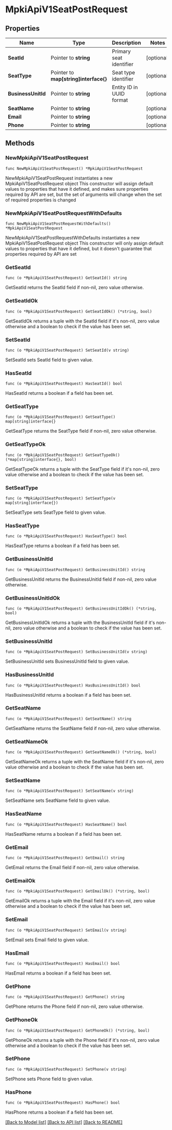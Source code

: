 # MpkiApiV1SeatPostRequest

## Properties

Name | Type | Description | Notes
------------ | ------------- | ------------- | -------------
**SeatId** | Pointer to **string** | Primary seat identifier | [optional] 
**SeatType** | Pointer to **map[string]interface{}** | Seat type identifier | [optional] 
**BusinessUnitId** | Pointer to **string** | Entity ID in UUID format | [optional] 
**SeatName** | Pointer to **string** |  | [optional] 
**Email** | Pointer to **string** |  | [optional] 
**Phone** | Pointer to **string** |  | [optional] 

## Methods

### NewMpkiApiV1SeatPostRequest

`func NewMpkiApiV1SeatPostRequest() *MpkiApiV1SeatPostRequest`

NewMpkiApiV1SeatPostRequest instantiates a new MpkiApiV1SeatPostRequest object
This constructor will assign default values to properties that have it defined,
and makes sure properties required by API are set, but the set of arguments
will change when the set of required properties is changed

### NewMpkiApiV1SeatPostRequestWithDefaults

`func NewMpkiApiV1SeatPostRequestWithDefaults() *MpkiApiV1SeatPostRequest`

NewMpkiApiV1SeatPostRequestWithDefaults instantiates a new MpkiApiV1SeatPostRequest object
This constructor will only assign default values to properties that have it defined,
but it doesn't guarantee that properties required by API are set

### GetSeatId

`func (o *MpkiApiV1SeatPostRequest) GetSeatId() string`

GetSeatId returns the SeatId field if non-nil, zero value otherwise.

### GetSeatIdOk

`func (o *MpkiApiV1SeatPostRequest) GetSeatIdOk() (*string, bool)`

GetSeatIdOk returns a tuple with the SeatId field if it's non-nil, zero value otherwise
and a boolean to check if the value has been set.

### SetSeatId

`func (o *MpkiApiV1SeatPostRequest) SetSeatId(v string)`

SetSeatId sets SeatId field to given value.

### HasSeatId

`func (o *MpkiApiV1SeatPostRequest) HasSeatId() bool`

HasSeatId returns a boolean if a field has been set.

### GetSeatType

`func (o *MpkiApiV1SeatPostRequest) GetSeatType() map[string]interface{}`

GetSeatType returns the SeatType field if non-nil, zero value otherwise.

### GetSeatTypeOk

`func (o *MpkiApiV1SeatPostRequest) GetSeatTypeOk() (*map[string]interface{}, bool)`

GetSeatTypeOk returns a tuple with the SeatType field if it's non-nil, zero value otherwise
and a boolean to check if the value has been set.

### SetSeatType

`func (o *MpkiApiV1SeatPostRequest) SetSeatType(v map[string]interface{})`

SetSeatType sets SeatType field to given value.

### HasSeatType

`func (o *MpkiApiV1SeatPostRequest) HasSeatType() bool`

HasSeatType returns a boolean if a field has been set.

### GetBusinessUnitId

`func (o *MpkiApiV1SeatPostRequest) GetBusinessUnitId() string`

GetBusinessUnitId returns the BusinessUnitId field if non-nil, zero value otherwise.

### GetBusinessUnitIdOk

`func (o *MpkiApiV1SeatPostRequest) GetBusinessUnitIdOk() (*string, bool)`

GetBusinessUnitIdOk returns a tuple with the BusinessUnitId field if it's non-nil, zero value otherwise
and a boolean to check if the value has been set.

### SetBusinessUnitId

`func (o *MpkiApiV1SeatPostRequest) SetBusinessUnitId(v string)`

SetBusinessUnitId sets BusinessUnitId field to given value.

### HasBusinessUnitId

`func (o *MpkiApiV1SeatPostRequest) HasBusinessUnitId() bool`

HasBusinessUnitId returns a boolean if a field has been set.

### GetSeatName

`func (o *MpkiApiV1SeatPostRequest) GetSeatName() string`

GetSeatName returns the SeatName field if non-nil, zero value otherwise.

### GetSeatNameOk

`func (o *MpkiApiV1SeatPostRequest) GetSeatNameOk() (*string, bool)`

GetSeatNameOk returns a tuple with the SeatName field if it's non-nil, zero value otherwise
and a boolean to check if the value has been set.

### SetSeatName

`func (o *MpkiApiV1SeatPostRequest) SetSeatName(v string)`

SetSeatName sets SeatName field to given value.

### HasSeatName

`func (o *MpkiApiV1SeatPostRequest) HasSeatName() bool`

HasSeatName returns a boolean if a field has been set.

### GetEmail

`func (o *MpkiApiV1SeatPostRequest) GetEmail() string`

GetEmail returns the Email field if non-nil, zero value otherwise.

### GetEmailOk

`func (o *MpkiApiV1SeatPostRequest) GetEmailOk() (*string, bool)`

GetEmailOk returns a tuple with the Email field if it's non-nil, zero value otherwise
and a boolean to check if the value has been set.

### SetEmail

`func (o *MpkiApiV1SeatPostRequest) SetEmail(v string)`

SetEmail sets Email field to given value.

### HasEmail

`func (o *MpkiApiV1SeatPostRequest) HasEmail() bool`

HasEmail returns a boolean if a field has been set.

### GetPhone

`func (o *MpkiApiV1SeatPostRequest) GetPhone() string`

GetPhone returns the Phone field if non-nil, zero value otherwise.

### GetPhoneOk

`func (o *MpkiApiV1SeatPostRequest) GetPhoneOk() (*string, bool)`

GetPhoneOk returns a tuple with the Phone field if it's non-nil, zero value otherwise
and a boolean to check if the value has been set.

### SetPhone

`func (o *MpkiApiV1SeatPostRequest) SetPhone(v string)`

SetPhone sets Phone field to given value.

### HasPhone

`func (o *MpkiApiV1SeatPostRequest) HasPhone() bool`

HasPhone returns a boolean if a field has been set.


[[Back to Model list]](../README.md#documentation-for-models) [[Back to API list]](../README.md#documentation-for-api-endpoints) [[Back to README]](../README.md)


